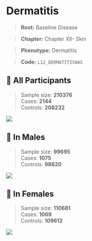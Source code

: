 # Dermatitis

> **Root:** Baseline Disease  

> **Chapter:** Chapter XII- Skin  

> **Phenotype:** Dermatitis  

> **Code:** `L12_DERMATITISNAS`

## 🧪 All Participants  
> Sample size: **210376**  
> Cases: **2144**  
> Controls: **208232**
<img src="/Disease/Figures/ALL/Incidence/L12_DERMATITISNAS.png"/>
<CsvTable src="/public/Disease/Data/ALL/Incidence/COX_L12_DERMATITISNAS.csv" label="🔍 View full results" />

## 👨 In Males  
> Sample size: **99695**  
> Cases: **1075**  
> Controls: **98620**
<img src="/Disease/Figures/Male/Incidence/L12_DERMATITISNAS.png"/>
<CsvTable src="/public/Disease/Data/Male/Incidence/COX_L12_DERMATITISNAS.csv" label="🔍 View full results" />

## 👩 In Females  
> Sample size: **110681**  
> Cases: **1069**  
> Controls: **109612**
<img src="/Disease/Figures/Female/Incidence/L12_DERMATITISNAS.png"/>
<CsvTable src="/public/Disease/Data/Female/Incidence/COX_L12_DERMATITISNAS.csv" label="🔍 View full results" />
